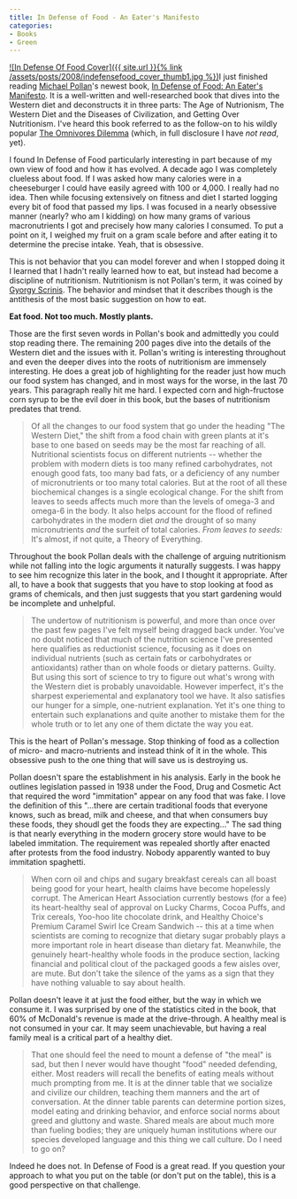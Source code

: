 ```yaml
---
title: In Defense of Food - An Eater's Manifesto
categories:
- Books
- Green
---
```


[![In Defense Of Food Cover]({{ site.url }}{% link /assets/posts/2008/indefensefood_cover_thumb1.jpg %})](http://www.amazon.com/gp/product/1594201455?ie=UTF8&linkCode=as2&camp=1789&creative=9325&creativeASIN=1594201455)I just finished reading [Michael Pollan](http://www.michaelpollan.com/)'s newest book, [In Defense of Food: An Eater's Manifesto](http://www.amazon.com/gp/product/1594201455?ie=UTF8&linkCode=as2&camp=1789&creative=9325&creativeASIN=1594201455). It is a well-written and well-researched book that dives into the Western diet and deconstructs it in three parts: The Age of Nutrionism, The Western Diet and the Diseases of Civilization, and Getting Over Nutritionism. I've heard this book referred to as the follow-on to his wildly popular [The Omnivores Dilemma](http://www.amazon.com/gp/product/1594200823?ie=UTF8&linkCode=as2&camp=1789&creative=9325&creativeASIN=1594200823) (which, in full disclosure I have _not read_, yet).

I found In Defense of Food particularly interesting in part because of my own view of food and how it has evolved. A decade ago I was completely clueless about food. If I was asked how many calories were in a cheeseburger I could have easily agreed with 100 or 4,000. I really had no idea. Then while focusing extensively on fitness and diet I started logging every bit of food that passed my lips. I was focused in a nearly obsessive manner (nearly? who am I kidding) on how many grams of various macronutrients I got and precisely how many calories I consumed. To put a point on it, I weighed my fruit on a gram scale before and after eating it to determine the precise intake. Yeah, that is obsessive.

This is not behavior that you can model forever and when I stopped doing it I learned that I hadn't really learned how to eat, but instead had become a discipline of nutritionism. Nutritionism is not Pollan's term, it was coined by [Gyorgy Scrinis](http://www.gyorgyscrinis.com/). The behavior and mindset that it describes though is the antithesis of the most basic suggestion on how to eat.

**Eat food. Not too much. Mostly plants.**

Those are the first seven words in Pollan's book and admittedly you could stop reading there. The remaining 200 pages dive into the details of the Western diet and the issues with it. Pollan's writing is interesting throughout and even the deeper dives into the roots of nutritionism are immensely interesting. He does a great job of highlighting for the reader just how much our food system has changed, and in most ways for the worse, in the last 70 years. This paragraph really hit me hard. I expected corn and high-fructose corn syrup to be the evil doer in this book, but the bases of nutritionism predates that trend.

> Of all the changes to our food system that go under the heading "The Western Diet," the shift from a food chain with green plants at it's base to one based on seeds may be the most far reaching of all. Nutritional scientists focus on different nutrients -- whether the problem with modern diets is too many refined carbohydrates, not enough good fats, too many bad fats, or a deficiency of any number of micronutrients or too many total calories. But at the root of all these biochemical changes is a single ecological change. For the shift from leaves to seeds affects much more than the levels of omega-3 and omega-6 in the body. It also helps account for the flood of refined carbohydrates in the modern diet _and_ the drought of so many micronutrients _and_ the surfeit of total calories. _From leaves to seeds:_ It's almost, if not quite, a Theory of Everything.

Throughout the book Pollan deals with the challenge of arguing nutritionism while not falling into the logic arguments it naturally suggests. I was happy to see him recognize this later in the book, and I thought it appropriate. After all, to have a book that suggests that you have to stop looking at food as grams of chemicals, and then just suggests that you start gardening would be incomplete and unhelpful.

> The undertow of nutritionism is powerful, and more than once over the past few pages I've felt myself being dragged back under. You've no doubt noticed that much of the nutrition science I've presented here qualifies as reductionist science, focusing as it does on individual nutrients (such as certain fats or carbohydrates or antioxidants) rather than on whole foods or dietary patterns. Guilty. But using this sort of science to try to figure out what's wrong with the Western diet is probably unavoidable. However imperfect, it's the sharpest experiemental and explanatory tool we have. It also satisfies our hunger for a simple, one-nutrient explanation. Yet it's one thing to entertain such explanations and quite another to mistake them for the whole truth or to let any one of them dictate the way you eat.

This is the heart of Pollan's message. Stop thinking of food as a collection of micro- and macro-nutrients and instead think of it in the whole. This obsessive push to the one thing that will save us is destroying us.

Pollan doesn't spare the establishment in his analysis. Early in the book he outlines legislation passed in 1938 under the Food, Drug and Cosmetic Act that required the word "immitation" appear on any food that was fake. I love the definition of this "...there are certain traditional foods that everyone knows, such as bread, milk and cheese, and that when consumers buy these foods, they shoudl get the foods they are expecting..." The sad thing is that nearly everything in the modern grocery store would have to be labeled immitation. The requirement was repealed shortly after enacted after protests from the food industry. Nobody apparently wanted to buy immitation spaghetti.

> When corn oil and chips and sugary breakfast cereals can all boast being good for your heart, health claims have become hopelessly corrupt. The American Heart Association currently bestows (for a fee) its heart-healthy seal of approval on Lucky Charms, Cocoa Puffs, and Trix cereals, Yoo-hoo lite chocolate drink, and Healthy Choice's Premium Caramel Swirl Ice Cream Sandwich -- this at a time when scientists are coming to recognize that dietary sugar probably plays a more important role in heart disease than dietary fat. Meanwhile, the genuinely heart-healthy whole foods in the produce section, lacking financial and political clout of the packaged goods a few aisles over, are mute. But don't take the silence of the yams as a sign that they have nothing valuable to say about health.

Pollan doesn't leave it at just the food either, but the way in which we consume it. I was surprised by one of the statistics cited in the book, that 60% of McDonald's revenue is made at the drive-through. A healthy meal is not consumed in your car. It may seem unachievable, but having a real family meal is a critical part of a healthy diet.

> That one should feel the need to mount a defense of "the meal" is sad, but then I never would have thought "food" needed defending, either. Most readers will recall the benefits of eating meals without much prompting from me. It is at the dinner table that we socialize and civilize our children, teaching them manners and the art of conversation. At the dinner table parents can determine portion sizes, model eating and drinking behavior, and enforce social norms about greed and gluttony and waste. Shared meals are about much more than fueling bodies; they are uniquely human institutions where our species developed language and this thing we call culture. Do I need to go on?

Indeed he does not. In Defense of Food is a great read. If you question your approach to what you put on the table (or don't put on the table), this is a good perspective on that challenge.
